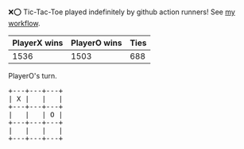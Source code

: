 :x::o: Tic-Tac-Toe played indefinitely by github action runners! See [my workflow](.github/workflows/play.yaml).

|PlayerX wins|PlayerO wins|Ties|
|-|-|-|
|1536|1503|688|

PlayerO's turn.

<pre>
+---+---+---+
| X |   |   |
+---+---+---+
|   |   | O |
+---+---+---+
|   |   |   |
+---+---+---+
</pre>